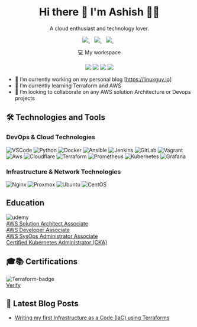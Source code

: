 <h1 align='center'>
  Hi there 👋 I'm Ashish 👨‍💻
</h1>

<p align='center'>
  A cloud enthusiast and technology lover.
</p>

<p align='center'>
  
  <a href="https://www.linkedin.com//">
    <img src="https://img.shields.io/badge/linkedin-%230077B5.svg?&style=for-the-badge&logo=linkedin&logoColor=white" />
  </a>&nbsp;&nbsp;
  <a href="https://instagram.com/ashishtwari">
    <img src="https://img.shields.io/badge/instagram-%23E4405F.svg?&style=for-the-badge&logo=instagram&logoColor=white" />        
  </a>&nbsp;&nbsp;
   <a href="https://linuxguy.io/">
    <img src="https://img.shields.io/badge/Blog-21759B.svg?&style=for-the-badge&logo=wordpress&logoColor=white" />        
  </a>&nbsp;&nbsp;
  
</p>

<p align='center'>
  💻 My workspace<br/><br/>
  <img src="https://img.shields.io/badge/linux-FCC624.svg?&style=for-the-badge&logo=linux&logoColor=white" />
  <img src="https://img.shields.io/badge/intel-core%20i7%207700K-%230071C5.svg?&style=for-the-badge&logo=intel&logoColor=white" />
  <img src="https://img.shields.io/badge/RAM-32GB-%230071C5.svg?&style=for-the-badge&logoColor=white" />
  <img src="https://img.shields.io/badge/nvidia-rtx%202070-%2376B900.svg?&style=for-the-badge&logo=nvidia&logoColor=white" />
</p>



- 🔭 I’m currently working on my personal blog [https://linuxguy.io]
- 🌱 I’m currently learning Terraform and AWS
- 💞️ I’m looking to collaborate on any AWS solution Architecture or Devops projects


## 🛠️ Technologies and Tools
### DevOps & Cloud Technologies
<p>
  <img alt="VSCode" src="https://img.shields.io/badge/-VSCode-007ACC?style=flat&logo=visual-studio-code&logoColor=white" /> 
  <img alt="Python" src="https://img.shields.io/badge/-Python-3776AB?style=flat&logo=python&logoColor=white" /> 
  <img alt="Docker" src="https://img.shields.io/badge/-Docker-2496ED?style=flat&logo=docker&logoColor=white" />
  <img alt="Ansible" src="https://img.shields.io/badge/-Ansible-EE0000?style=flat&logo=ansible&logoColor=white" />
  <img alt="Jenkins" src="https://img.shields.io/badge/-Jenkins-D24939?style=flat&logo=jenkins&logoColor=white" />
  <img alt="GitLab" src="https://img.shields.io/badge/-GitLab-FCA121?style=flat&logo=gitlab&logoColor=white" />
  <img alt="Vagrant" src="https://img.shields.io/badge/-Vagrant-1868F2?style=flat&logo=vagrant&logoColor=white" />
  <img alt="Aws" src="https://img.shields.io/badge/-aws-FFA500?style=flat&logo=amazon-aws&logoColor=white" />
  <img alt="Cloudflare" src="https://img.shields.io/badge/-Cloudflare-F38020?style=flat&logo=cloudflare&logoColor=white" /> 
  <img alt="Terraform" src="https://img.shields.io/badge/-Terraform-7B42BC?style=flat&logo=terraform&logoColor=white" />
  <img alt="Prometheus" src="https://img.shields.io/badge/-Prometheus-E6522C?style=flat&logo=prometheus&logoColor=white" />
  <img alt="Kubernetes" src="https://img.shields.io/badge/-Kubernetes-326CE5?style=flat&logo=kubernetes&logoColor=white" />
  <img alt="Grafana" src="https://img.shields.io/badge/-Grafana-F46800?style=flat&logo=grafana&logoColor=white" />
</p>

### Infrastructure & Network Technologies
<p>
  <img alt="Nginx" src="https://img.shields.io/badge/-Nginx-009639?style=flat&logo=nginx&logoColor=white" />
  <img alt="Proxmox" src="https://img.shields.io/badge/-Proxmox-E57000?style=flat&logo=proxmox&logoColor=white" /> 
  <img alt="Ubuntu" src="https://img.shields.io/badge/-Ubuntu-E95420?style=flat&logo=ubuntu&logoColor=white" /> 
  <img alt="CentOS" src="https://img.shields.io/badge/-CentOS-262577?style=flat&logo=centos&logoColor=white" />  
</p>

## Education
<img alt="udemy" src="https://img.shields.io/badge/Udemy-EC5252?style=for-the-badge&logo=Udemy&logoColor=white" /><br/>
<a href="">AWS Solution Architect Associate </a> <br/>
<a href="">AWS Developer Associate </a> <br/>
<a href="">AWS SysOps Administrator Associate </a><br/>
<a href="">Certified Kubernetes Administrator (CKA) </a><br/>


## 🎓📚 Certifications

<img alt="Terraform-badge" src ="http://images.credly.com/size/150x150/images/5b075140-d286-4c8a-9be9-2b87f9e10839/Terraform-Associate-Badge.png"/><br/>
<a href="https://www.credly.com/badges/a3e4077f-3d18-4073-837c-b3e086fd59a8">Verify</a><br/>

## 📕 Latest Blog Posts

<!-- BLOG-POST-LIST:START -->
- [Writing my first Infrastructure as a Code (IaC) using Terraforms](https://www.linuxguy.io/writing-my-first-infrastructure-as-a-code-iac-using-terraforms/)
<!-- BLOG-POST-LIST:END -->
